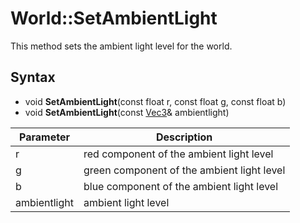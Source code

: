 # World::SetAmbientLight

This method sets the ambient light level for the world.

## Syntax

- void **SetAmbientLight**(const float r, const float g, const float b)
- void **SetAmbientLight**(const [Vec3](Vec3.md)& ambientlight)

| Parameter | Description |
|---|---|
| r | red component of the ambient light level |
| g | green component of the ambient light level |
| b | blue component of the ambient light level |
| ambientlight | ambient light level |
